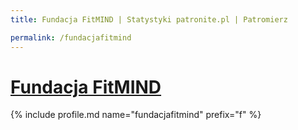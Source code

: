 ```yaml
---
title: Fundacja FitMIND | Statystyki patronite.pl | Patromierz

permalink: /fundacjafitmind
---
```


# [Fundacja FitMIND](https://patronite.pl/fundacjafitmind)

{% include profile.md name="fundacjafitmind" prefix="f" %}
